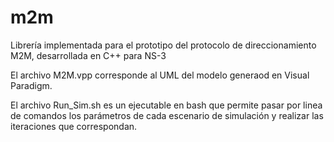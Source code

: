 # m2m
Librería implementada para el prototipo del protocolo de direccionamiento M2M, desarrollada en C++ para NS-3

El archivo M2M.vpp corresponde al UML del modelo generaod en Visual Paradigm.

El archivo Run_Sim.sh es un ejecutable en bash que permite pasar por linea de comandos los parámetros de cada escenario de simulación y realizar las iteraciones que correspondan. 
